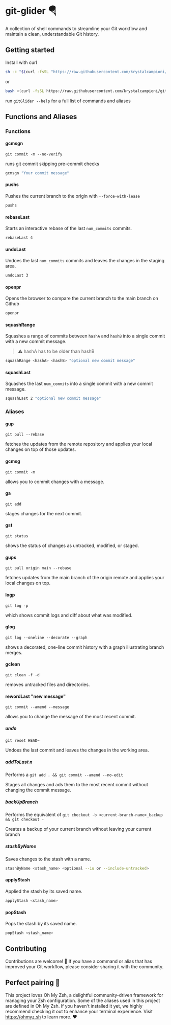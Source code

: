 # git-glider 🪂

A collection of shell commands to streamline your Git workflow and maintain a clean, understandable Git history.

## Getting started

Install with curl

```sh
sh -c "$(curl -fsSL "https://raw.githubusercontent.com/krystalcampioni/git-glider/main/install.sh?$(date +%s)")"`
```

or

```bash
bash <(curl -fsSL https://raw.githubusercontent.com/krystalcampioni/git-glider/main/install.sh)
```

run `gitGlider --help` for a full list of commands and aliases

## Functions and Aliases

### Functions

#### gcmsgn

`git commit -m --no-verify`

runs git commit skipping pre-commit checks

  ```bash
  gcmsgn "Your commit message"
  ```
  

#### pushs

Pushes the current branch to the origin with `--force-with-lease`

  ```bash
  pushs
  ```

#### rebaseLast

Starts an interactive rebase of the last `num_commits` commits.

  ```bash
  rebaseLast 4
  ```

#### undoLast

Undoes the last `num_commits` commits and leaves the changes in the staging area.

  ```bash
  undoLast 3
  ```


#### openpr

 Opens the browser to compare the current branch to the main branch on Github

  ```bash
  openpr
  ```

#### squashRange

Squashes a range of commits between `hashA` and `hashB` into a single commit with a new commit message.

  > ⚠️ hashA has to be older than hashB

  ```bash
  squashRange <hashA> <hashB> "optional new commit message"
  ```

#### squashLast

Squashes the last `num_commits` into a single commit with a new commit message.

  ```bash
  squashLast 2 "optional new commit message"
  ```


### Aliases

#### gup

`git pull --rebase`

fetches the updates from the remote repository and applies your local changes on top of those updates.

#### gcmsg

`git commit -m`

allows you to commit changes with a message.

#### ga

`git add`

stages changes for the next commit.

#### gst


`git status`

shows the status of changes as untracked, modified, or staged.

#### gups

`git pull origin main --rebase`

fetches updates from the main branch of the origin remote and applies your local changes on top.

#### logp

`git log -p`

which shows commit logs and diff about what was modified.

#### glog

`git log --oneline --decorate --graph`

shows a decorated, one-line commit history with a graph illustrating branch merges.

#### gclean

`git clean -f -d`

removes untracked files and directories.

#### rewordLast "new message"

`git commit --amend --message`

allows you to change the message of the most recent commit.

##### undo

`git reset HEAD~`

Undoes the last commit and leaves the changes in the working area.

##### addToLast n

Performs a `git add . && git commit --amend --no-edit`

Stages all changes and ads them to the most recent commit without changing the commit message.

##### backUpBranch

Performs the equivalent of `git checkout -b <current-branch-name>_backup && git checkout -`

Creates a backup of your current branch without leaving your current branch

##### stashByName

Saves changes to the stash with a name.

```sh
stashByName <stash_name> <optional --iu or --include-untracked>
```

#### applyStash

Applied the stash by its saved name.

```sh
applyStash <stash_name>
``` 

#### popStash

Pops the stash by its saved name.

```sh
popStash <stash_name>
```
## Contributing

Contributions are welcome!
💪 If you have a command or alias that has improved your Git workflow, please consider sharing it with the community.

## Perfect pairing 🍷

This project loves Oh My Zsh, a delightful community-driven framework for managing your Zsh configuration. Some of the aliases used in this project are defined in Oh My Zsh. If you haven't installed it yet, we highly recommend checking it out to enhance your terminal experience. Visit https://ohmyz.sh to learn more. ❤️
